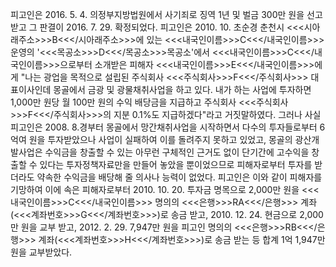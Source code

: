 피고인은 2016. 5. 4. 의정부지방법원에서 사기죄로 징역 1년 및 벌금 300만 원을 선고받고 그 판결이 2016. 7. 29. 확정되었다.
피고인은 2010. 10. 초순경 춘천시 <<<시아래주소>>>B<<</시아래주소>>>에 있는 <<<내국인이름>>>C<<</내국인이름>>> 운영의 '<<<목공소>>>D<<</목공소>>>목공소'에서 <<<내국인이름>>>C<<</내국인이름>>>으로부터 소개받은 피해자 <<<내국인이름>>>E<<</내국인이름>>>에게 "나는 광업을 목적으로 설립된 주식회사 <<<주식회사>>>F<<</주식회사>>> 대표이사인데 몽골에서 금광 및 광물채취사업을 하고 있다. 내가 하는 사업에 투자하면 1,000만 원당 월 100만 원의 수익 배당금을 지급하고 주식회사 <<<주식회사>>>F<<</주식회사>>>의 지분 0.1%도 지급하겠다"라고 거짓말하였다. 그러나 사실 피고인은 2008. 8.경부터 몽골에서 망간채취사업을 시작하면서 다수의 투자들로부터 6억여 원을 투자받았으나 사업이 실패하여 이를 돌려주지 못하고 있었고, 몽골의 광산개발사업은 수익금을 창출할 수 있는 아무런 구체적인 근거도 없이 단기간에 고수익을 창출할 수 있다는 투자정책자료만을 만들어 놓았을 뿐이었으므로 피해자로부터 투자를 받더라도 약속한 수익금을 배당해 줄 의사나 능력이 없었다.
피고인은 이와 같이 피해자를 기망하여 이에 속은 피해자로부터 2010. 10. 20. 투자금 명목으로 2,000만 원을 <<<내국인이름>>>C<<</내국인이름>>> 명의의 <<<은행>>>RA<<</은행>>> 계좌(<<<계좌번호>>>G<<</계좌번호>>>)로 송금 받고, 2010. 12. 24. 현금으로 2,000만 원을 교부 받고, 2012. 2. 29. 7,947만 원을 피고인 명의의 <<<은행>>>RB<<</은행>>> 계좌(<<<계좌번호>>>H<<</계좌번호>>>)로 송금 받는 등 합계 1억 1,947만 원을 교부받았다.